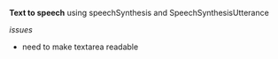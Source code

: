 **Text to speech**
using speechSynthesis and SpeechSynthesisUtterance

*issues*
- need to make textarea readable
